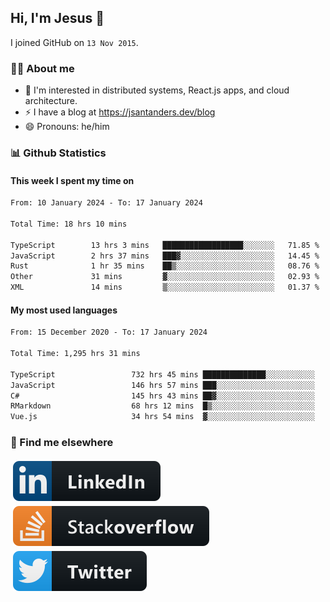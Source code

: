 ## Hi, I'm Jesus 👋

I joined GitHub on `13 Nov 2015`.

<!-- Talking about you -->

### 👨‍💻 About me

- 👦 I'm interested in distributed systems, React.js apps, and cloud architecture.
- ⚡️ I have a blog at <https://jsantanders.dev/blog>
- 😄 Pronouns: he/him

### 📊 Github Statistics

#### This week I spent my time on

<!--START_SECTION:weekly-->

```txt
From: 10 January 2024 - To: 17 January 2024

Total Time: 18 hrs 10 mins

TypeScript        13 hrs 3 mins   ██████████████████░░░░░░░   71.85 %
JavaScript        2 hrs 37 mins   ███▓░░░░░░░░░░░░░░░░░░░░░   14.45 %
Rust              1 hr 35 mins    ██▒░░░░░░░░░░░░░░░░░░░░░░   08.76 %
Other             31 mins         ▓░░░░░░░░░░░░░░░░░░░░░░░░   02.93 %
XML               14 mins         ▒░░░░░░░░░░░░░░░░░░░░░░░░   01.37 %
```

<!--END_SECTION:weekly-->

#### My most used languages

<!--START_SECTION:alltime-->

```txt
From: 15 December 2020 - To: 17 January 2024

Total Time: 1,295 hrs 31 mins

TypeScript                 732 hrs 45 mins ██████████████░░░░░░░░░░░   56.56 %
JavaScript                 146 hrs 57 mins ███░░░░░░░░░░░░░░░░░░░░░░   11.34 %
C#                         145 hrs 43 mins ██▓░░░░░░░░░░░░░░░░░░░░░░   11.25 %
RMarkdown                  68 hrs 12 mins  █▒░░░░░░░░░░░░░░░░░░░░░░░   05.26 %
Vue.js                     34 hrs 54 mins  ▓░░░░░░░░░░░░░░░░░░░░░░░░   02.70 %
```

<!--END_SECTION:alltime-->

### 📢 Find me elsewhere

<p>
  <a target="_blank" href="https://linkedin.com/in/jsantanders">
    <img src="https://github.com/jsantanders/jsantanders/blob/master/img/linkedin.svg" alt="LinkedIn" style="vertical-align:top; margin:4px">
  </a>
  
  <a target="_blank" href="https://stackoverflow.com/users/7318331/jesus-santander">
    <img src="https://github.com/jsantanders/jsantanders/blob/master/img/stackoverflow.svg" alt="StackOverflow" style="vertical-align:top; margin:4px">
  </a>
  
  <a target="_blank" href="http://twitter.com/jsantanders">
    <img src="https://github.com/jsantanders/jsantanders/blob/master/img/twitter.svg" alt="Twitter" style="vertical-align:top; margin:4px">
  </a>
</p>
